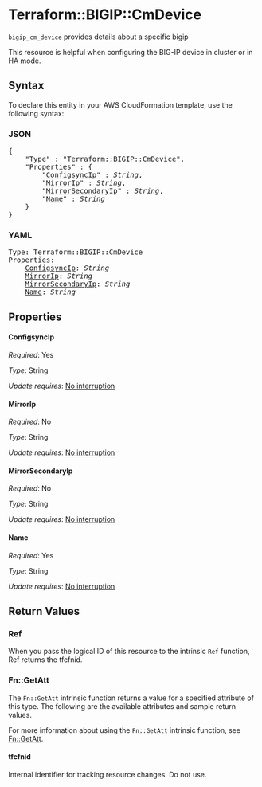 # Terraform::BIGIP::CmDevice

`bigip_cm_device` provides details about a specific bigip

This resource is helpful when configuring the BIG-IP device in cluster or in HA mode.

## Syntax

To declare this entity in your AWS CloudFormation template, use the following syntax:

### JSON

<pre>
{
    "Type" : "Terraform::BIGIP::CmDevice",
    "Properties" : {
        "<a href="#configsyncip" title="ConfigsyncIp">ConfigsyncIp</a>" : <i>String</i>,
        "<a href="#mirrorip" title="MirrorIp">MirrorIp</a>" : <i>String</i>,
        "<a href="#mirrorsecondaryip" title="MirrorSecondaryIp">MirrorSecondaryIp</a>" : <i>String</i>,
        "<a href="#name" title="Name">Name</a>" : <i>String</i>
    }
}
</pre>

### YAML

<pre>
Type: Terraform::BIGIP::CmDevice
Properties:
    <a href="#configsyncip" title="ConfigsyncIp">ConfigsyncIp</a>: <i>String</i>
    <a href="#mirrorip" title="MirrorIp">MirrorIp</a>: <i>String</i>
    <a href="#mirrorsecondaryip" title="MirrorSecondaryIp">MirrorSecondaryIp</a>: <i>String</i>
    <a href="#name" title="Name">Name</a>: <i>String</i>
</pre>

## Properties

#### ConfigsyncIp

_Required_: Yes

_Type_: String

_Update requires_: [No interruption](https://docs.aws.amazon.com/AWSCloudFormation/latest/UserGuide/using-cfn-updating-stacks-update-behaviors.html#update-no-interrupt)

#### MirrorIp

_Required_: No

_Type_: String

_Update requires_: [No interruption](https://docs.aws.amazon.com/AWSCloudFormation/latest/UserGuide/using-cfn-updating-stacks-update-behaviors.html#update-no-interrupt)

#### MirrorSecondaryIp

_Required_: No

_Type_: String

_Update requires_: [No interruption](https://docs.aws.amazon.com/AWSCloudFormation/latest/UserGuide/using-cfn-updating-stacks-update-behaviors.html#update-no-interrupt)

#### Name

_Required_: Yes

_Type_: String

_Update requires_: [No interruption](https://docs.aws.amazon.com/AWSCloudFormation/latest/UserGuide/using-cfn-updating-stacks-update-behaviors.html#update-no-interrupt)

## Return Values

### Ref

When you pass the logical ID of this resource to the intrinsic `Ref` function, Ref returns the tfcfnid.

### Fn::GetAtt

The `Fn::GetAtt` intrinsic function returns a value for a specified attribute of this type. The following are the available attributes and sample return values.

For more information about using the `Fn::GetAtt` intrinsic function, see [Fn::GetAtt](https://docs.aws.amazon.com/AWSCloudFormation/latest/UserGuide/intrinsic-function-reference-getatt.html).

#### tfcfnid

Internal identifier for tracking resource changes. Do not use.

